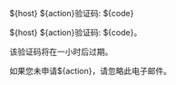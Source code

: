 ${host} ${action}验证码: ${code}

${host} ${action}验证码: ${code}。

该验证码将在一小时后过期。

如果您未申请${action}，请忽略此电子邮件。
